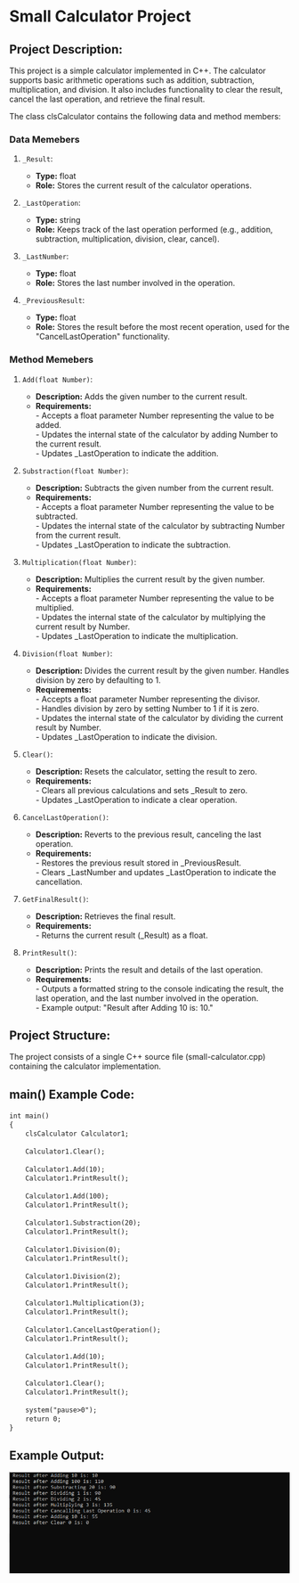 # Small Calculator Project

## Project **Description:**

This project is a simple calculator implemented in C++. The calculator supports basic arithmetic operations such as addition, subtraction, multiplication, and division. It also includes functionality to clear the result, cancel the last operation, and retrieve the final result.

The class clsCalculator contains the following data and method members:

### Data Memebers

1. `_Result`:

   - **Type:** float
   - **Role:** Stores the current result of the calculator operations.

2. `_LastOperation`:

   - **Type:** string
   - **Role:** Keeps track of the last operation performed (e.g., addition, subtraction, multiplication, division, clear, cancel).

3. `_LastNumber`:

   - **Type:** float
   - **Role:** Stores the last number involved in the operation.

4. `_PreviousResult`:

   - **Type:** float
   - **Role:** Stores the result before the most recent operation, used for the "CancelLastOperation" functionality.

### Method Memebers

1. `Add(float Number)`:

   - **Description:** Adds the given number to the current result.
   - **Requirements:**
     <br> - Accepts a float parameter Number representing the value to be added.
     <br> - Updates the internal state of the calculator by adding Number to the current result.
     <br> - Updates \_LastOperation to indicate the addition.

2. `Substraction(float Number)`:

   - **Description:** Subtracts the given number from the current result.
   - **Requirements:**
     <br> - Accepts a float parameter Number representing the value to be subtracted.
     <br> - Updates the internal state of the calculator by subtracting Number from the current result.
     <br> - Updates \_LastOperation to indicate the subtraction.

3. `Multiplication(float Number)`:

   - **Description:** Multiplies the current result by the given number.
   - **Requirements:**
     <br> - Accepts a float parameter Number representing the value to be multiplied.
     <br> - Updates the internal state of the calculator by multiplying the current result by Number.
     <br> - Updates \_LastOperation to indicate the multiplication.

4. `Division(float Number)`:

   - **Description:** Divides the current result by the given number. Handles division by zero by defaulting to 1.
   - **Requirements:**
     <br> - Accepts a float parameter Number representing the divisor.
     <br> - Handles division by zero by setting Number to 1 if it is zero.
     <br> - Updates the internal state of the calculator by dividing the current result by Number.
     <br> - Updates \_LastOperation to indicate the division.

5. `Clear()`:

   - **Description:** Resets the calculator, setting the result to zero.
   - **Requirements:**
     <br> - Clears all previous calculations and sets \_Result to zero.
     <br> - Updates \_LastOperation to indicate a clear operation.

6. `CancelLastOperation()`:

   - **Description:** Reverts to the previous result, canceling the last operation.
   - **Requirements:**
     <br> - Restores the previous result stored in \_PreviousResult.
     <br> - Clears \_LastNumber and updates \_LastOperation to indicate the cancellation.

7. `GetFinalResult()`:

   - **Description:** Retrieves the final result.
   - **Requirements:**
     <br> - Returns the current result (\_Result) as a float.

8. `PrintResult()`:
   - **Description:** Prints the result and details of the last operation.
   - **Requirements:**
     <br> - Outputs a formatted string to the console indicating the result, the last operation, and the last number involved in the operation.
     <br> - Example output: "Result after Adding 10 is: 10."

## Project Structure:

The project consists of a single C++ source file (small-calculator.cpp) containing the calculator implementation.

## main() Example Code:

```
int main()
{
    clsCalculator Calculator1;

    Calculator1.Clear();

    Calculator1.Add(10);
    Calculator1.PrintResult();

    Calculator1.Add(100);
    Calculator1.PrintResult();

    Calculator1.Substraction(20);
    Calculator1.PrintResult();

    Calculator1.Division(0);
    Calculator1.PrintResult();

    Calculator1.Division(2);
    Calculator1.PrintResult();

    Calculator1.Multiplication(3);
    Calculator1.PrintResult();

    Calculator1.CancelLastOperation();
    Calculator1.PrintResult();

    Calculator1.Add(10);
    Calculator1.PrintResult();

    Calculator1.Clear();
    Calculator1.PrintResult();

    system("pause>0");
    return 0;
}
```

## Example Output:

<img src="output.png" alt = "Example Output">

